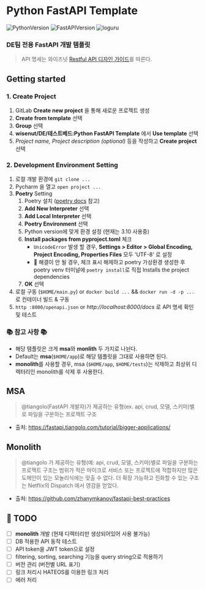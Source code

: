 # Python FastAPI Template

![PythonVersion](https://img.shields.io/badge/python-3.10-blue)
![FastAPIVersion](https://img.shields.io/badge/fastapi-0.95.0-yellowgreen)
![loguru](https://img.shields.io/badge/loguru-0.6.0-orange)

### DE팀 전용 FastAPI 개발 템플릿 

> API 명세는 와이즈넛 [Restful API 디자인 가이드](https://docs.google.com/document/d/1tSniwfrVaTIaTT4MxhBRAmv-S_ECcoSFAXlYrsg4K0Y/edit#heading=h.60fu2rc04bck)를 따른다.


## Getting started

### 1. Create Project
1. GitLab **Create new project** 을 통해 새로운 프로젝트 생성
2. **Create from template** 선택
3. **Group** 선택
4. **wisenut/DE/테스트베드:Python FastAPI Template** 에서 **Use template** 선택
5. _Project name, Project description (optional)_ 등을 작성하고 **Create project** 선택

### 2. Development Environment Setting
1. 로컬 개발 환경에 `git clone ...` 
2. Pycharm 을 열고 `open project ...`
3. **Poetry** Setting 
   1. Poetry 설치 ([poetry docs](https://python-poetry.org/docs/#installation) 참고)
   2. **Add New Interpreter** 선택
   3. **Add Local Interpreter** 선택
   4. **Poetry Environment** 선택
   5. Python version에 맞게 환경 설정 (현재는 3.10 사용중)
   6. **Install packages from pyproject.toml** 체크
      - `UnicodeError` 발생 할 경우, **Settings > Editor > Global Encoding, Project Encoding, Properties Files** 모두 'UTF-8' 로 설정
      - 🐛 해결이 안 될 경우, 체크 표시 해제하고 poetry 가상환경 생성한 후 poetry venv 터미널에 `poetry install`로 직접 Installs the project dependencies
   7. **OK** 선택
4. 로컬 구동 (`$HOME/main.py`) or `docker build ...` && `docker run -d -p ...` 로 컨테이너 빌드 & 구동
5. `http :8000/openapi.json` or _http://localhost:8000/docs_ 로 API 명세 확인 및 테스트

### 📚 참고 사항 📚   
- 해당 템플릿은 크게 **msa**와 **monlith** 두 가지로 나뉜다.
- Default는 **msa**(`$HOME/app`)로 해당 템플릿을 그대로 사용하면 된다.
- **monolith**를 사용할 경우, msa (`$HOME/app`, `$HOME/tests`)는 삭제하고 최상위 디렉터리인 monolith를 삭제 후 사용한다.


## MSA
> @tiangolo(FastAPI 개발자)가 제공하는 유형(ex. api, crud, 모델, 스키마)별로 파일을 구분하는 프로젝트 구조
- 출처: https://fastapi.tiangolo.com/tutorial/bigger-applications/

## Monolith
> @tiangolo 가 제공하는 유형(예: api, crud, 모델, 스키마)별로 파일을 구분하는 프로젝트 구조는 범위가 적은 마이크로 서비스 또는 프로젝트에 적합하지만 많은 도메인이 있는 모놀리식에는 맞출 수 없다.
> 더 확장 가능하고 진화할 수 있는 구조는 Netflix의 Dispatch 에서 영감을 얻었다.
- 출처: https://github.com/zhanymkanov/fastapi-best-practices


## 🚀 TODO
- [ ] **monolith** 개발 (현재 디렉터리만 생성되어있어 사용 불가능) 
- [ ] DB 적용한 API 동작 테스트
- [ ] API token을 JWT token으로 설정
- [ ] filtering, sorting, searching 기능을 query string으로 적용하기
- [ ] 버전 관리 (버전별 URL 표기)
- [ ] 링크 처리시 HATEOS를 이용한 링크 처리
- [ ] 에러 처리